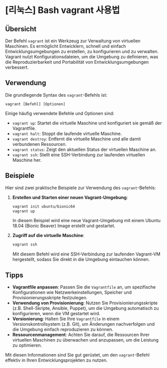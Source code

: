 # [리눅스] Bash vagrant 사용법

## Übersicht
Der Befehl `vagrant` ist ein Werkzeug zur Verwaltung von virtuellen Maschinen. Es ermöglicht Entwicklern, schnell und einfach Entwicklungsumgebungen zu erstellen, zu konfigurieren und zu verwalten. Vagrant nutzt Konfigurationsdateien, um die Umgebung zu definieren, was die Reproduzierbarkeit und Portabilität von Entwicklungsumgebungen verbessert.

## Verwendung
Die grundlegende Syntax des `vagrant`-Befehls ist:

```
vagrant [Befehl] [Optionen]
```

Einige häufig verwendete Befehle und Optionen sind:

- `vagrant up`: Startet die virtuelle Maschine und konfiguriert sie gemäß der Vagrantfile.
- `vagrant halt`: Stoppt die laufende virtuelle Maschine.
- `vagrant destroy`: Entfernt die virtuelle Maschine und alle damit verbundenen Ressourcen.
- `vagrant status`: Zeigt den aktuellen Status der virtuellen Maschine an.
- `vagrant ssh`: Stellt eine SSH-Verbindung zur laufenden virtuellen Maschine her.

## Beispiele
Hier sind zwei praktische Beispiele zur Verwendung des `vagrant`-Befehls:

1. **Erstellen und Starten einer neuen Vagrant-Umgebung**:
   ```bash
   vagrant init ubuntu/bionic64
   vagrant up
   ```
   In diesem Beispiel wird eine neue Vagrant-Umgebung mit einem Ubuntu 18.04 (Bionic Beaver) Image erstellt und gestartet.

2. **Zugriff auf die virtuelle Maschine**:
   ```bash
   vagrant ssh
   ```
   Mit diesem Befehl wird eine SSH-Verbindung zur laufenden Vagrant-VM hergestellt, sodass Sie direkt in die Umgebung eintauchen können.

## Tipps
- **Vagrantfile anpassen**: Passen Sie die `Vagrantfile` an, um spezifische Konfigurationen wie Netzwerkeinstellungen, Speicher und Provisionierungsskripte festzulegen.
- **Verwendung von Provisionierung**: Nutzen Sie Provisionierungsskripte (z.B. Shell-Skripte, Ansible, Puppet), um die Umgebung automatisch zu konfigurieren, wenn die VM gestartet wird.
- **Versionierung**: Halten Sie Ihre `Vagrantfile` in einem Versionskontrollsystem (z.B. Git), um Änderungen nachverfolgen und die Umgebung einfach reproduzieren zu können.
- **Ressourcenmanagement**: Achten Sie darauf, die Ressourcen Ihrer virtuellen Maschinen zu überwachen und anzupassen, um die Leistung zu optimieren.

Mit diesen Informationen sind Sie gut gerüstet, um den `vagrant`-Befehl effektiv in Ihren Entwicklungsprojekten zu nutzen.
